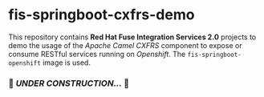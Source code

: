 # fis-springboot-cxfrs-demo

This repository contains **Red Hat Fuse Integration Services 2.0** projects to demo the usage of 
the *Apache Camel CXFRS* component to expose or consume RESTful services 
running on *Openshift*. The ```fis-springboot-openshift``` image is used. 

### :construction: *UNDER CONSTRUCTION...* :construction: